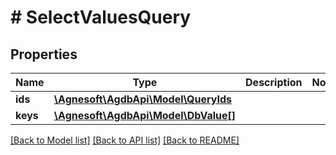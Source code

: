 # # SelectValuesQuery

## Properties

Name | Type | Description | Notes
------------ | ------------- | ------------- | -------------
**ids** | [**\Agnesoft\AgdbApi\Model\QueryIds**](QueryIds.md) |  |
**keys** | [**\Agnesoft\AgdbApi\Model\DbValue[]**](DbValue.md) |  |

[[Back to Model list]](../../README.md#models) [[Back to API list]](../../README.md#endpoints) [[Back to README]](../../README.md)
